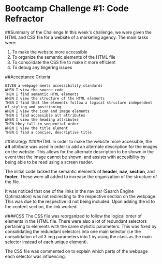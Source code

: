 # Bootcamp Challenge #1: Code Refractor

##Summary of the Challenge
In this week's challenge, we were given the HTML and CSS file for a website of a marketing agency. The main tasks were:
1. To make the website more accessible
2. To organize the semantic elements of the HTML file
3. To consolidate the CSS file to make it more efficient 
4. To debug any lingering issues

##Acceptance Criteria
```
GIVEN a webpage meets accessibility standards
WHEN I view the source code
THEN I find semantic HTML elements
WHEN I view the structure of the HTML elements
THEN I find that the elements follow a logical structure independent of styling and positioning
WHEN I view the icon and image elements
THEN I find accessible alt attributes
WHEN I view the heading attributes
THEN they fall in sequential order
WHEN I view the title element
THEN I find a concise, descriptive title
```

##Strategy
####HTML
In order to make the website more accessible, the **alt** attribute was used in order to add an alternate description for the images on the website. This allows for the alternate description to be shown in the event that the image cannot be shown, and assists with accesibility by being able to be read using a screen reader. 

The initial code lacked the semantic elements of **header**, **nav**, **section**, and **footer**. These were all added to increase the organization of the structure of the file. 

It was noticed that one of the links in the nav bar (Search Engine Optimization) was not redirecting to the respective section on the webpage. This was due to the respective id not being included. Upon adding the id to the content section, the link worked.

####CSS
The CSS file was reorganized to follow the logical order of elements in the HTML file. There were also a lot of redundant selectors pertaining to elements with the same stylistic parameters. This was fixed by consolidating the redundant selectors into one main selector (i.e the consolidation of all 3 img parameters into 1 by using the class as the main selector instead of each unique element). 

The CSS file was commented on to explain which parts of the webpage each selector was influencing.